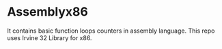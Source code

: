 # Assemblyx86
It contains basic function loops counters in assembly language.
This repo uses Irvine 32 Library for x86.
